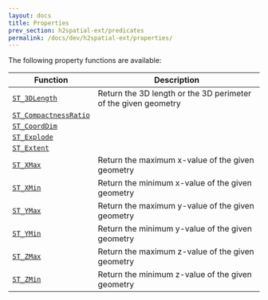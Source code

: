```yaml
---
layout: docs
title: Properties
prev_section: h2spatial-ext/predicates
permalink: /docs/dev/h2spatial-ext/properties/
---
```


The following property functions are available:

| Function | Description |
| - | - |
| [`ST_3DLength`](../ST_3DLength) | Return the 3D length or the 3D perimeter of the given geometry |
| [`ST_CompactnessRatio`](../ST_CompactnessRatio) |  |
| [`ST_CoordDim`](../ST_CoordDim) |  |
| [`ST_Explode`](../ST_Explode) |  |
| [`ST_Extent`](../ST_Extent) |  |
| [`ST_XMax`](../ST_XMax) | Return the maximum x-value of the given geometry |
| [`ST_XMin`](../ST_XMin) | Return the minimum x-value of the given geometry |
| [`ST_YMax`](../ST_YMax) | Return the maximum y-value of the given geometry |
| [`ST_YMin`](../ST_YMin) | Return the minimum y-value of the given geometry |
| [`ST_ZMax`](../ST_ZMax) | Return the maximum z-value of the given geometry |
| [`ST_ZMin`](../ST_ZMin) | Return the minimum z-value of the given geometry |
